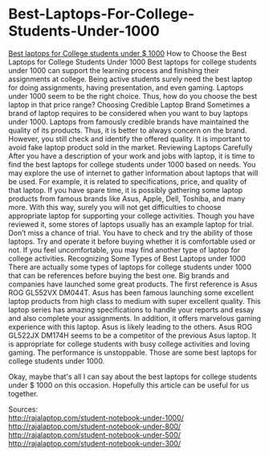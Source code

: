 # Best-Laptops-For-College-Students-Under-1000
<a href="https://github.com/mbakdesy/Best-Laptops-For-College-Students-Under-1000/">Best laptops for College students under $ 1000</a>
How to Choose the Best Laptops for College Students Under 1000
Best laptops for college students under 1000 can support the learning process and finishing their assignments at college. Being active students surely need the best laptop for doing assignments, having presentation, and even gaming. Laptops under 1000 seem to be the right choice. Thus, how do you choose the best laptop in that price range?
Choosing Credible Laptop Brand
Sometimes a brand of laptop requires to be considered when you want to buy laptops under 1000. Laptops from famously credible brands have maintained the quality of its products. Thus, it is better to always concern on the brand. However, you still check and identify the offered quality. It is important to avoid fake laptop product sold in the market.
Reviewing Laptops Carefully
After you have a description of your work and jobs with laptop, it is time to find the best laptops for college students under 1000 based on needs. You may explore the use of internet to gather information about laptops that will be used. For example, it is related to specifications, price, and quality of that laptop. If you have spare time, it is possibly gathering some laptop products from famous brands like Asus, Apple, Dell, Toshiba, and many more. With this way, surely you will not get difficulties to choose appropriate laptop for supporting your college activities.
Though you have reviewed it, some stores of laptops usually has an example laptop for trial. Don’t miss a chance of trial. You have to check and try the ability of those laptops. Try and operate it before buying whether it is comfortable used or not. If you feel uncomfortable, you may find another type of laptop for college activities.
Recognizing Some Types of Best Laptops under 1000
There are actually some types of laptops for college students under 1000 that can be references before buying the best one. Big brands and companies have launched some great products. The first reference is Asus ROG GL552VX DM044T. Asus has been famous launching some excellent laptop products from high class to medium with super excellent quality. This laptop series has amazing specifications to handle your reports and essay and also complete your assignments. In addition, it offers marvelous gaming experience with this laptop. Asus is likely leading to the others. Asus ROG GL522JX DM174H seems to be a competitor of the previous Asus laptop. It is appropriate for college students with busy college activities and loving gaming. The performance is unstoppable. Those are some best laptops for college students under 1000.




Okay, maybe that's all I can say about the best laptops for college students under $ 1000 on this occasion. Hopefully this article can be useful for us together.

Sources:<br>
http://rajalaptop.com/student-notebook-under-1000/<br>
http://rajalaptop.com/student-notebook-under-800/<br>
http://rajalaptop.com/student-notebook-under-500/<br>
http://rajalaptop.com/student-notebook-under-300/<br>
